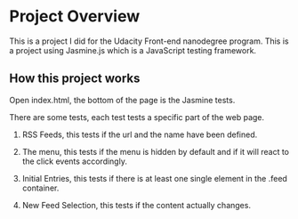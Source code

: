 # Project Overview

This is a project I did for the Udacity Front-end nanodegree program. This is a project using Jasmine.js which is a JavaScript testing framework.


## How this project works

Open index.html, the bottom of the page is the Jasmine tests.

There are some tests, each test tests a specific part of the web page.

1. RSS Feeds, this tests if the url and the name have been defined. 

2. The menu, this tests if the menu is hidden by default and if it will react to the click events accordingly.

3. Initial Entries, this tests if there is at least one single element in the .feed container.

4. New Feed Selection, this tests if the content actually changes.



